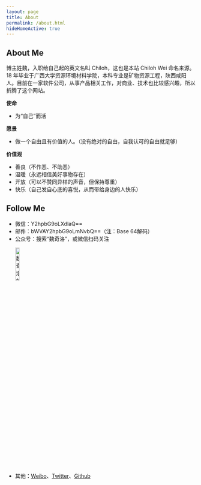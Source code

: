 ```yaml
---
layout: page
title: About
permalink: /about.html
hideHomeActive: true
---
```


## About Me

博主姓魏，入职给自己起的英文名叫 Chiloh，这也是本站 Chiloh Wei 命名来源。18 年毕业于广西大学资源环境材料学院，本科专业是矿物资源工程，陕西咸阳人。目前在一家软件公司，从事产品相关工作，对商业、技术也比较感兴趣，所以折腾了这个网站。

**使命**
- 为“自己”而活

**愿景**
- 做一个自由且有价值的人。（没有绝对的自由，自我认可的自由就足够）

**价值观**
- 善良（不作恶、不助恶）
- 温暖（永远相信美好事物存在）
- 开放（可以不赞同异样的声音，但保持尊重）
- 快乐（自己发自心底的喜悦，从而带给身边的人快乐）


## Follow Me

- 微信：Y2hpbG9oLXdlaQ==
- 邮件：bWVAY2hpbG9oLmNvbQ==（注：Base 64解码）
- 公众号：搜索“魏奇洛”，或微信扫码关注
  
<ul align="left">
    <img src="https://chilohdata.s3.bitiful.net/qrcode.jpg" alt="魏奇洛的公众号二维码" style="width: 15%; height: auto;"/>
</ul>

- 其他：[Weibo](https://weibo.com/u/7873805545)、[Twitter](https://twitter.com/chiloh_wei)、[Github](https://github.com/chilohwei)